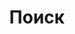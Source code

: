 ---
title: "Поиск" # in any language you want
layout: "search" # is necessary
# url: "/archive"
# description: "Description for Search"
summary: "search"
placeholder: "Поиск"
---